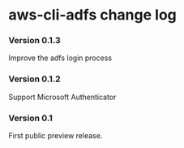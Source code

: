 # aws-cli-adfs change log

### Version 0.1.3

Improve the adfs login process

### Version 0.1.2

Support Microsoft Authenticator

### Version 0.1

First public preview release.